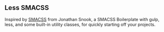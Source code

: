 Less SMACSS
---
Inspired by [SMACSS](https://smacss.com/) from Jonathan Snook, a SMACSS Boilerplate with gulp, less, and some built-in utility classes, for quickly starting off your projects.
